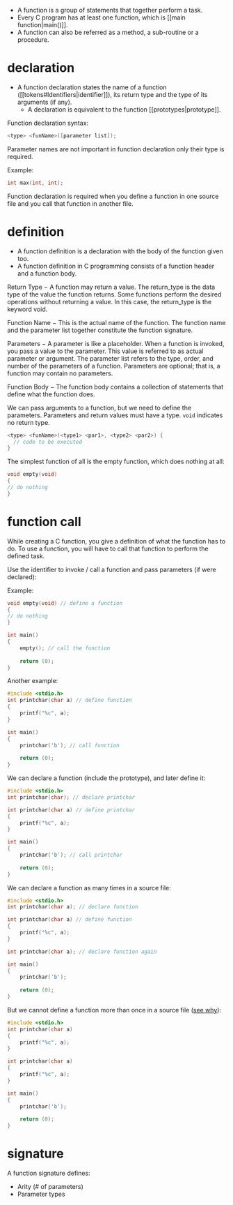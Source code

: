 - A function is a group of statements that together perform a task.
- Every C program has at least one function, which is [[main function|main()]].
- A function can also be referred as a method, a sub-routine or a procedure.

# declaration

- A function declaration states the name of a function ([[tokens#Identifiers|identifier]]), its return type and the type of its arguments (if any).
	- A declaration is equivalent to the function [[prototypes|prototype]].

Function declaration syntax:

```c
<type> <funName>([parameter list]);
```

Parameter names are not important in function declaration only their type is required. 

Example:

```C
int max(int, int);
```

Function declaration is required when you define a function in one source file and you call that function in another file.

# definition

- A function definition is a declaration with the body of the function given too.
- A function definition in C programming consists of a function header and a function body.

Return Type − A function may return a value. The return_type is the data type of the value the function returns. Some functions perform the desired operations without returning a value. In this case, the return_type is the keyword void.

Function Name − This is the actual name of the function. The function name and the parameter list together constitute the function signature.

Parameters − A parameter is like a placeholder. When a function is invoked, you pass a value to the parameter. This value is referred to as actual parameter or argument. The parameter list refers to the type, order, and number of the parameters of a function. Parameters are optional; that is, a function may contain no parameters.

Function Body − The function body contains a collection of statements that define what the function does.

We can pass arguments to a function, but we need to define the parameters. Parameters and return values must have a type. `void` indicates no return type.

```c
<type> <funName>(<type1> <par1>, <type2> <par2>) {  
  // code to be executed  
}
```

The simplest function of all is the empty function, which does nothing at all:

```C
void empty(void)
{
// do nothing
}
```

# function call

While creating a C function, you give a definition of what the function has to do. To use a function, you will have to call that function to perform the defined task.

Use the identifier to invoke / call a function and pass parameters (if were declared):

Example:

```C
void empty(void) // define a function
{
// do nothing
}

int main()
{
    empty(); // call the function
    
    return (0);
}
```

Another example:

```c
#include <stdio.h>
int printchar(char a) // define function
{
    printf("%c", a);
}

int main()
{
    printchar('b'); // call function
    
    return (0);
}
```

We can declare a function (include the prototype), and later define it:

```C
#include <stdio.h>
int printchar(char); // declare printchar

int printchar(char a) // define printchar
{
    printf("%c", a);
}

int main()
{
    printchar('b'); // call printchar
    
    return (0);
}
```

We can declare a function as many times in a source file:

```C
#include <stdio.h>
int printchar(char a); // declare function

int printchar(char a) // define function
{
    printf("%c", a);
}

int printchar(char a); // declare function again

int main()
{
    printchar('b');
    
    return (0);
}
```

But we cannot define a function more than once in a source file ([see why](https://www.linuxquestions.org/questions/programming-9/what-is-function-overriding-in-c-300383/)):

```C
#include <stdio.h>
int printchar(char a)
{
    printf("%c", a);
}

int printchar(char a)
{
    printf("%c", a);
}

int main()
{
    printchar('b');
    
    return (0);
}
```

# signature

A function signature defines:
- Arity (# of parameters)
- Parameter types

